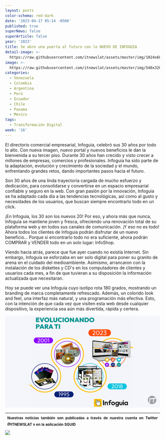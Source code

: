 ```yaml
---
layout: posts
color-schema: red-dark
date: '2023-04-17 05:14 -0500'
published: true
superNews: false
superArticle: false
year: '2023'
title: Se abre una puerta al futuro con lo NUEVO DE INFOGUIA
detail-image: >-
  https://raw.githubusercontent.com/itnewslat/assets/master/img/1024x680/Evolucion-tecnologia-g.jpg
image: >-
  https://raw.githubusercontent.com/itnewslat/assets/master/img/540x320/Evolucion-tecnologia-p.jpg
categories:
  - Venezuela
  - Colombia
  - Argentina
  - Perú
  - Ecuador
  - Chile
  - Panama
  - Mexico
tags:
  - Transformación Digital
week: '16'
---
```

El directorio comercial empresarial, Infoguia, celebró sus 30 años por todo lo alto. Con nueva imagen, nuevo portal y nuevos beneficios le dan la bienvenida a su tercer piso. Durante 30 años han crecido y visto crecer a millones de empresas, comercios y profesionales. Infoguia ha sido parte de la adaptación, evolución y crecimiento de la sociedad y el mundo, enfrentando grandes retos, dando importantes pasos hacia el futuro.

Son 30 años de una linda trayectoria cargada de mucho esfuerzo y dedicación, para consolidarse y convertirse en un espacio empresarial confiable y seguro en la web. Con gran pasión por la innovación, Infoguia se ha adaptado cada día a las tendencias tecnológicas, así como al gusto y necesidades de los usuarios, que buscan siempre encontrarlo todo en un click.

¡En Infoguia, los 30 son los nuevos 20! Por eso, y ahora más que nunca, Infoguia se mantiene joven y fresca, ofreciendo una renovación total de su plataforma web y en todos sus canales de comunicación. ¡Y eso no es todo! Ahora todos los clientes de Infoguia podrán disfrutar de un nuevo beneficio… Porque si encontrarlo todo no era suficiente, ahora podrán COMPRAR y VENDER todo en un solo lugar: InfoShop.

Viendo hacia atrás, parece que fue ayer cuando no existía Internet. Sin embargo, Infoguia se esforzaba en ser solo digital para poner su granito de arena en el cuidado del medioambiente. Asimismo, arrancaron con la instalación de los diskettes y CD's en los computadores de clientes y usuarios cada mes, a fin de que tuvieran a su disposición la información actualizada que necesitaran.

Hoy se puede ver una Infoguia cuyo isotipo rota 180 grados, mostrando un branding de marca completamente refrescado. Además, un colorido look and feel, una interfaz más natural, y una programación más efectiva. Esto, con la intención de que cada vez que visiten esta web desde cualquier dispositivo, la experiencia sea aún más divertida, rápida y certera.

![](https://raw.githubusercontent.com/itnewslat/assets/master/img/540x320/Evolucion-tecnologia-p.jpg)

<table style="height: 42px;" width="569">
<tbody>
<tr>
<td style="text-align: justify;"><sub><strong>Nuestras noticias también son publicadas a través de nuestra cuenta en Twitter <a href="https://twitter.com/itnewslat?lang=es">@ITNEWSLAT</a> y en la aplicación <a href="https://squidapp.co/en/">SQUID</a></strong></sub></td>
</tr>
</tbody>
</table>
<img src="https://tracker.metricool.com/c3po.jpg?hash=56f88a41e39ab42c063cc51676587a04"/>